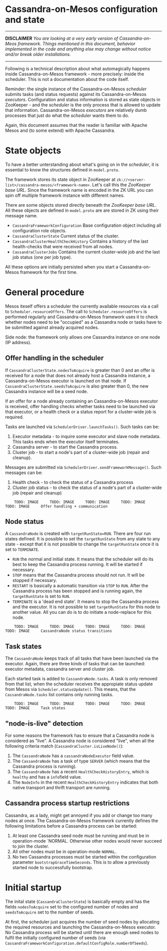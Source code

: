 Cassandra-on-Mesos configuration and state
==========================================

------------

**DISCLAIMER**
_You are looking at a very early version of Cassandra-on-Meos framework. Things mentioned in this
document, behavior implemented in the code and anything else may change without notice and/or break older installations._

------------

Following is a technical description about what automagically happens inside Cassandra-on-Mesos framework -
more precisely: inside the scheduler. This is not a documentation about the code itself.

Reminder: the single instance of the Cassandra-on-Mesos _scheduler_ submits tasks (and status requests)
against its Cassandra-on-Mesos _executors_. Configuration and status information is stored as state objects
in ZooKeeper - and the _scheduler_ is the only process that is allowed to update that information.
Cassandra-on-Mesos _executors_ are relatively dumb processes that just do what the _scheduler_ wants them to do.

Again, this document assumes that the reader is familiar with Apache Mesos and (to some extend) with
Apache Cassandra.

# State objects

To have a better unterstanding about what's going on in the _scheduler_, it is essential to know the structures
defined in `model.proto`.

The framework stores its state object in ZooKeeper at `zk://<server-list>/cassandra-mesos/<framework-name>`.
Let's call this the _ZooKeeper base URL_.
Since the framework name is encoded in the ZK URL you can spin off multiple framework instance with different names.

There are some objects stored directly beneath the _ZooKeeper base URL_. All these objects are defined in
`model.proto` are are stored in ZK using their message name.

* `CassandraFrameworkConfiguration` Base configuration object including all configuration role objects.
* `CassandraClusterState` Current status of the cluster.
* `CassandraClusterHealthCheckHistory` Contains a history of the last health-checks that were received from all nodes.
* `CassandraClusterJobs` Contains the current cluster-wide job and the last job status (one per job type).

All these options are initially persisted when you start a Cassandra-on-Mesos framework for the first time.

# General procedure

Mesos iteself offers a scheduler the currently available resources via a call to `Scheduler.resourceOffers`.
The call to `Scheduler.resourceOffers` is performed regularly and Cassandra-on-Mesos framework uses it to
check whether nodes need to be "occupied" as a Cassandra node or tasks have to be submitted against already
acquired nodes.

Side node: the framework only allows one Cassandra instance on one node (IP address).

## Offer handling in the scheduler

If `CassandraClusterState.nodesToAcquire` is greater than 0 and an offer is received for a node that does not
already host a Cassandra instance, a Cassandra-on-Mesos executor is launched on that node.
If `CassandraClusterState.seedsToAcquire` is also greater than 0, the new Cassandra instance will be a seed node.

If an offer for a node already containing an Cassandra-on-Mesos executor is received, offer handling checks whether
tasks need to be launched via that executor, or a health check or a status report for a cluster-wide
job is required.

Tasks are launched via `SchedulerDriver.launchTasks()`. Such tasks can be:

1. Executor metadata - to inquire some executor and slave node metadata. This tasks ends when the executor itself
   terminates.
1. Cassandra server - to start the Cassandra process.
1. Cluster job - to start a node's part of a cluster-wide job (repair and cleanup).

Messages are submitted via `SchedulerDriver.sendFrameworkMessage()`. Such messages can be:

1. Health check - to check the status of a Cassandra process
1. Cluster job status - to check the status of a node's part of a cluster-wide job (repair and cleanup)


```
    TODO: IMAGE     TODO: IMAGE     TODO: IMAGE     TODO: IMAGE     TODO: IMAGE     Offer handling + communication
```

## Node status

A `CassandraNode` is created with `targetRunState=RUN`. There are four run states defined. It is possible to set the
`targetRunState` from any state to any state - except that it is not possible to change the `targetRunState` once
it is set to `TERMINATE`.
 
* `RUN` the normal and initial state. It means that the scheduler will do its best to keep the Cassandra process
  running. It will be started if necessary.
* `STOP` means that the Cassandra process should not run. It will be stopped if necessary.
* `RESTART` is basically a automatic transition via `STOP` to `RUN`. After the Cassandra process has been stopped
  and is running again, the `targetRunState` is set to `RUN`.
* `TERMINATE` is a 'dead end state'. It means to stop the Cassandra process and the executor. It is not possible
  to set `targetRunState` for this node to another value. All you can do is to do initiate a node-replace for
  this node.


```
    TODO: IMAGE     TODO: IMAGE     TODO: IMAGE     TODO: IMAGE     TODO: IMAGE     CassandraNode status transitions
```

## Task states

The `CassandraNode` keeps track of all tasks that have been launched via the executor. Again, there are three kinds
of tasks that can be launched: executor metadata, cassandra server and cluster job.

Each started task is added to `CassandraNode.tasks`. A task is only removed from that list, when the scheduler receives
the appropiate status update from Mesos via `Scheduler.statusUpdate()`. This means, that the `CassandraNode.tasks`
list contains only running tasks.


```
    TODO: IMAGE     TODO: IMAGE     TODO: IMAGE     TODO: IMAGE     TODO: IMAGE     Task states
```

## "node-is-live" detection

For some reasons the framework has to ensure that a Cassandra node is considered as "live". A Cassandra node
is considered "live", when all the following criteria match (`CassandraCluster.isLiveNode()`):

1. The `CassandraNode` has a `cassandraNodeExecutor` field value.
1. The `CassandraNode` has a task of type `SERVER` (which means that the Cassandra process is running).
1. The `CassandraNode` has a recent `HealthCheckHistoryEntry`, which is `healthy` and has a `info`field value.
1. The `NodeInfo` in the recent `HealthCheckHistoryEntry` indicates that both native transport and thrift transport
   are running.

## Cassandra process startup restrictions

Cassandra, as a lady, might get annoyed if you add or change too many nodes at once. The Cassandra-on-Mesos
framework currently defines the following limitations before a Cassandra process can be started:

1. At least one Cassandra seed node must be running and must be in operation-mode `NORMAL.
   Otherwise other nodes would never succeed to join the cluster.
1. All other nodes must be in operation-mode `NORMAL`.
1. No two Cassandra processes must be started within the configuration parameter `bootstrapGraceTimeSeconds`.
   This is to allow a previously started node to successfully bootstrap.

# Initial startup

The inital state (`CassandraClusterState`) is basically empty and has the fields `nodesToAcquire` set to the
configured number of nodes and `seedsToAcquire` set to the number of seeds.

At first, the scheduler just acquires the number of seed nodes by allocating the required resources and
launching the Cassandra-on-Mesos executor. No Cassandra process will be started until there are enough seed nodes
to fulfil the initially configured number of seeds (via `CassandraFrameworkConfiguration.defaultConfigRole.numberOfSeeds`).
